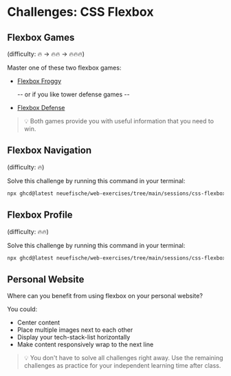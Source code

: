 # Challenges: CSS Flexbox

## Flexbox Games

(difficulty: 🔥 -> 🔥🔥 -> 🔥🔥🔥)

Master one of these two flexbox games:

- [Flexbox Froggy](https://flexboxfroggy.com)

  -- or if you like tower defense games --

- [Flexbox Defense](http://www.flexboxdefense.com/)

> 💡 Both games provide you with useful information that you need to win.

## Flexbox Navigation

(difficulty: 🔥)

Solve this challenge by running this command in your terminal:

```bash
npx ghcd@latest neuefische/web-exercises/tree/main/sessions/css-flexbox/navigation
```

## Flexbox Profile

(difficulty: 🔥🔥)

Solve this challenge by running this command in your terminal:

```bash
npx ghcd@latest neuefische/web-exercises/tree/main/sessions/css-flexbox/profile
```

## Personal Website

Where can you benefit from using flexbox on your personal website?

You could:

- Center content
- Place multiple images next to each other
- Display your tech-stack-list horizontally
- Make content responsively wrap to the next line

> 💡 You don't have to solve all challenges right away. Use the remaining challenges as practice for
> your independent learning time after class.
